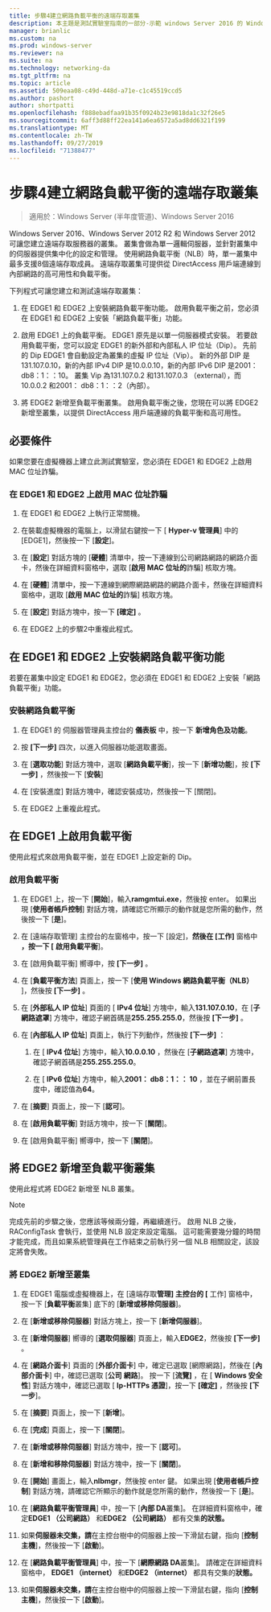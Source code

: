 ```yaml
---
title: 步驟4建立網路負載平衡的遠端存取叢集
description: 本主題是測試實驗室指南的一部分-示範 windows Server 2016 的 Windows NLB 叢集中的 DirectAccess
manager: brianlic
ms.custom: na
ms.prod: windows-server
ms.reviewer: na
ms.suite: na
ms.technology: networking-da
ms.tgt_pltfrm: na
ms.topic: article
ms.assetid: 509eaa08-c49d-448d-a71e-c1c45519ccd5
ms.author: pashort
author: shortpatti
ms.openlocfilehash: f888ebadfaa91b35f0924b23e9818da1c32f26e5
ms.sourcegitcommit: 6aff3d88ff22ea141a6ea6572a5ad8dd6321f199
ms.translationtype: MT
ms.contentlocale: zh-TW
ms.lasthandoff: 09/27/2019
ms.locfileid: "71388477"
---
```

# <a name="step-4-create-the-network-load-balanced-remote-access-cluster"></a>步驟4建立網路負載平衡的遠端存取叢集

>適用於：Windows Server (半年度管道)、Windows Server 2016

 Windows Server 2016、Windows Server 2012 R2 和 Windows Server 2012 可讓您建立遠端存取服務器的叢集。 叢集會做為單一邏輯伺服器，並針對叢集中的伺服器提供集中化的設定和管理。 使用網路負載平衡（NLB）時，單一叢集中最多支援8個遠端存取成員。 遠端存取叢集可提供從 DirectAccess 用戶端連線到內部網路的高可用性和負載平衡。  
  
下列程式可讓您建立和測試遠端存取叢集：  
  
1. 在 EDGE1 和 EDGE2 上安裝網路負載平衡功能。 啟用負載平衡之前，您必須在 EDGE1 和 EDGE2 上安裝「網路負載平衡」功能。
  
2. 啟用 EDGE1 上的負載平衡。 EDGE1 原先是以單一伺服器模式安裝。 若要啟用負載平衡，您可以設定 EDGE1 的新外部和內部私人 IP 位址（Dip）。 先前的 Dip EDGE1 會自動設定為叢集的虛擬 IP 位址（Vip）。 新的外部 DIP 是131.107.0.10，新的內部 IPv4 DIP 是10.0.0.10，新的內部 IPv6 DIP 是2001： db8：1：：10。 叢集 Vip 為131.107.0.2 和131.107.0.3 （external），而10.0.0.2 和2001： db8：1：：2（內部）。
  
3. 將 EDGE2 新增至負載平衡叢集。 啟用負載平衡之後，您現在可以將 EDGE2 新增至叢集，以提供 DirectAccess 用戶端連線的負載平衡和高可用性。

## <a name="prerequisites"></a>必要條件

如果您要在虛擬機器上建立此測試實驗室，您必須在 EDGE1 和 EDGE2 上啟用 MAC 位址詐騙。  
  
### <a name="enable-mac-address-spoofing-on-edge1-and-edge2"></a>在 EDGE1 和 EDGE2 上啟用 MAC 位址詐騙  
  
1.  在 EDGE1 和 EDGE2 上執行正常關機。  
  
2.  在裝載虛擬機器的電腦上，以滑鼠右鍵按一下 [ **Hyper-v 管理員**] 中的 [EDGE1]，然後按一下 [**設定**]。  
  
3.  在 [**設定**] 對話方塊的 [**硬體**] 清單中，按一下連線到公司網路網路的網路介面卡，然後在詳細資料窗格中，選取 [**啟用 MAC 位址的**詐騙] 核取方塊。  
  
4.  在 [**硬體**] 清單中，按一下連線到網際網路網路的網路介面卡，然後在詳細資料窗格中，選取 [**啟用 MAC 位址的**詐騙] 核取方塊。  
  
5.  在 [**設定**] 對話方塊中，按一下 **[確定]** 。  
  
6.  在 EDGE2 上的步驟2中重複此程式。  
  
## <a name="install-the-network-load-balancing-feature-on-edge1-and-edge2"></a>在 EDGE1 和 EDGE2 上安裝網路負載平衡功能  
若要在叢集中設定 EDGE1 和 EDGE2，您必須在 EDGE1 和 EDGE2 上安裝「網路負載平衡」功能。  
  
### <a name="to-install-network-load-balancing"></a>安裝網路負載平衡  
  
1.  在 EDGE1 的 伺服器管理員主控台的 **儀表板** 中，按一下 **新增角色及功能**。  
  
2.  按 **[下一步]** 四次，以進入伺服器功能選取畫面。  
  
3.  在 [**選取功能**] 對話方塊中，選取 [**網路負載平衡**]，按一下 [**新增功能**]，按 **[下一步]** ，然後按一下 [**安裝**]  
  
4.  在 [安裝進度] 對話方塊中，確認安裝成功，然後按一下 [關閉]。  
  
5.  在 EDGE2 上重複此程式。  
  
## <a name="enable-load-balancing-on-edge1"></a>在 EDGE1 上啟用負載平衡  
使用此程式來啟用負載平衡，並在 EDGE1 上設定新的 Dip。  
  
### <a name="enable-load-balancing"></a>啟用負載平衡  
  
1.  在 EDGE1 上，按一下 [**開始**]，輸入**ramgmtui.exe**，然後按 enter。 如果出現 [**使用者帳戶控制**] 對話方塊，請確認它所顯示的動作就是您所需的動作，然後按一下 [**是**]。  
  
2.  在 [遠端存取管理] 主控台的左窗格中，按一下 [設定]，**然後在 [工作]** 窗格中 **，按一下 [** **啟用負載平衡**]。  
  
3.  在 [啟用負載平衡] 嚮導中，按 **[下一步]** 。  
  
4.  在 [**負載平衡方法**] 頁面上，按一下 [**使用 Windows 網路負載平衡（NLB）** ]，然後按 **[下一步]** 。  
  
5.  在 [**外部私人 IP 位址**] 頁面的 [ **IPv4 位址**] 方塊中，輸入**131.107.0.10**，在 [**子網路遮罩**] 方塊中，確認子網首碼是**255.255.255.0**，然後按 **[下一步]** 。  
  
6.  在 [**內部私人 IP 位址**] 頁面上，執行下列動作，然後按 **[下一步]** ：  
  
    1.  在 [ **IPv4 位址**] 方塊中，輸入**10.0.0.10** ，然後在 [**子網路遮罩**] 方塊中，確認子網首碼是**255.255.255.0**。  
  
    2.  在 [ **IPv6 位址**] 方塊中，輸入**2001： db8：1：： 10** ，並在子網前置長度中，確認值為**64**。  
  
7.  在 [**摘要**] 頁面上，按一下 [**認可**]。  
  
8.  在 [**啟用負載平衡**] 對話方塊中，按一下 [**關閉**]。  
  
9. 在 [啟用負載平衡] 嚮導中，按一下 [**關閉**]。  
  
## <a name="add-edge2-to-the-load-balanced-cluster"></a>將 EDGE2 新增至負載平衡叢集  
使用此程式將 EDGE2 新增至 NLB 叢集。  
  
> [!NOTE]  
> 完成先前的步驟之後，您應該等候兩分鐘，再繼續進行。 啟用 NLB 之後，RAConfigTask 會執行，並使用 NLB 設定來設定電腦。 這可能需要幾分鐘的時間才能完成，而且如果系統管理員在工作結束之前執行另一個 NLB 相關設定，該設定將會失敗。  
  
### <a name="add-edge2-to-the-cluster"></a>將 EDGE2 新增至叢集  
  
1.  在 EDGE1 電腦或虛擬機器上，在 [遠端存取**管理] 主控台的 [** 工作] 窗格中，按一下 [**負載平衡**叢集] 底下的 [**新增或移除伺服器**]。  
  
2.  在 [**新增或移除伺服器**] 對話方塊上，按一下 [**新增伺服器**]。  
  
3.  在 [**新增伺服器**] 嚮導的 [**選取伺服器**] 頁面上，輸入**EDGE2**，然後按 **[下一步]** 。  
  
4.  在 [**網路介面卡**] 頁面的 [**外部介面卡**] 中，確定已選取 [網際網路]，然後在 [**內部介面卡**] 中，確認已選取 [**公司** **網路**]。 按一下 [**流覽]** ，在 [ **Windows 安全性**] 對話方塊中，確認已選取 [ **Ip-HTTPs 憑證**]，按一下 **[確定]** ，然後按 **[下一步**]。  
  
5.  在 [**摘要**] 頁面上，按一下 [**新增**]。  
  
6.  在 [**完成**] 頁面上，按一下 [**關閉**]。  
  
7.  在 [**新增或移除伺服器**] 對話方塊中，按一下 [**認可**]。  
  
8.  在 [**新增和移除伺服器**] 對話方塊中，按一下 [**關閉**]。  
  
9. 在 [**開始**] 畫面上，輸入**nlbmgr**，然後按 enter 鍵。 如果出現 [**使用者帳戶控制**] 對話方塊，請確認它所顯示的動作就是您所需的動作，然後按一下 [**是**]。  
  
10. 在 [**網路負載平衡管理員**] 中，按一下 [**內部 DA**叢集]。 在詳細資料窗格中，確定**EDGE1 （公司網路）** 和**EDGE2 （公司網路）** 都有交集**的狀態。**  
  
11. 如果**伺服器未交集，請**在主控台樹中的伺服器上按一下滑鼠右鍵，指向 [**控制主機**]，然後按一下 [**啟動**]。  
  
12. 在 [**網路負載平衡管理員**] 中，按一下 [**網際網路 DA**叢集]。 請確定在詳細資料窗格中， **EDGE1 （internet）** 和**EDGE2 （internet）** 都具有交集的**狀態。**  
  
13. 如果**伺服器未交集，請**在主控台樹中的伺服器上按一下滑鼠右鍵，指向 [**控制主機**]，然後按一下 [**啟動**]。
